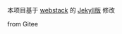 本项目基于 [webstack](https://github.com/WebStackPage/WebStackPage.github.io) 的 [Jekyll版](https://github.com/0xl2oot/webstack-jekyll) 修改

from Gitee